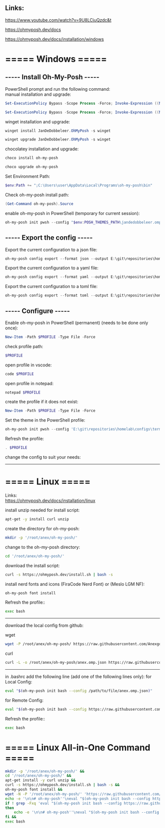 
## Links:
https://www.youtube.com/watch?v=9U8LCjuQzdc&t

https://ohmyposh.dev/docs

https://ohmyposh.dev/docs/installation/windows

# ===== Windows =====
## ----- Install Oh-My-Posh -----

PowerShell prompt and run the following command:  
manual installation and upgrade:  
```powershell
Set-ExecutionPolicy Bypass -Scope Process -Force; Invoke-Expression ((New-Object System.Net.WebClient).DownloadString('https://ohmyposh.dev/install.ps1'))
```
```powershell
Set-ExecutionPolicy Bypass -Scope Process -Force; Invoke-Expression ((New-Object System.Net.WebClient).DownloadString('https://ohmyposh.dev/install.ps1'))
```

winget installation and upgrade:
```powershell
winget install JanDeDobbeleer.OhMyPosh -s winget
```
```powershell
winget upgrade JanDeDobbeleer.OhMyPosh -s winget
```

chocolatey installation and upgrade:
```powershell
choco install oh-my-posh
```
```powershell
choco upgrade oh-my-posh
```

Set Environment Path:
```powershell
$env:Path += ";C:\Users\user\AppData\Local\Programs\oh-my-posh\bin"
```

Check oh-my-posh install path:
```powershell
(Get-Command oh-my-posh).Source
```

enable oh-my-posh in PowerShell (temporary for current session):
```powershell
oh-my-posh init pwsh --config "$env:POSH_THEMES_PATH\jandedobbeleer.omp.json" | Invoke-Expression
```

## ----- Export the config -----

Export the current configuration to a json file:
```powershell
oh-my-posh config export --format json --output E:\git\repositories\homelab\configs\terminal\oh-my-posh\profiles\json\.anex_oh-my-posh_theme_01.json
```

Export the current configuration to a yaml file:
```powershell
oh-my-posh config export --format yaml --output E:\git\repositories\homelab\configs\terminal\oh-my-posh\profiles\yaml\.anex_oh-my-posh_theme_01.yaml
```

Export the current configuration to a toml file:
```powershell
oh-my-posh config export --format toml --output E:\git\repositories\homelab\configs\terminal\oh-my-posh\profiles\toml\.anex_oh-my-posh_theme_01.toml
```

## ----- Configure -----

Enable oh-my-posh in PowerShell (permanent) (needs to be done only once):
```powershell
New-Item -Path $PROFILE -Type File -Force
```

check profile path:
```powershell
$PROFILE
```

open profile in vscode:
```powershell
code $PROFILE
```
open profile in notepad:
```powershell
notepad $PROFILE
```

create the profile if it does not exist:
```powershell
New-Item -Path $PROFILE -Type File -Force
```

Set the theme in the PowerShell profile:
```powershell
oh-my-posh init pwsh --config 'E:\git\repositories\homelab\configs\terminal\oh-my-posh\profiles\json\anex.omp.json' | Invoke-Expression
```

Refresh the profile:
```powershell
. $PROFILE
```

change the config to suit your needs:

---

# ===== Linux =====
Links:  
https://ohmyposh.dev/docs/installation/linux

install unzip needed for install script:
```bash
apt-get -y install curl unzip
```

create the directory for oh-my-posh:
```bash
mkdir -p '/root/anex/oh-my-posh/'
```

change to the oh-my-posh directory:
```bash
cd '/root/anex/oh-my-posh/'
```

download the install script:
```bash
curl -s https://ohmyposh.dev/install.sh | bash -s
```

install nerd fonts and icons (FiraCode Nerd Font) or (Meslo LGM NF):
```bash
oh-my-posh font install
```

Refresh the profile::
```bash
exec bash
```
---
download the local config from github:  

wget
```bash
wget -P /root/anex/oh-my-posh/ https://raw.githubusercontent.com/Anexgohan/homelab/main/configs/terminal/oh-my-posh/profiles/json/anex.omp.json
```

curl
```bash
curl -L -o /root/anex/oh-my-posh/anex.omp.json https://raw.githubusercontent.com/Anexgohan/homelab/main/configs/terminal/oh-my-posh/profiles/json/anex.omp.json
```
---
in .bashrc add the following line (add one of the following lines only):
for Local Config:
```bash  
eval "$(oh-my-posh init bash --config /path/to/file/anex.omp.json)"
```

for Remote Config:
```bash
eval "$(oh-my-posh init bash --config https://raw.githubusercontent.com/Anexgohan/homelab/main/configs/terminal/oh-my-posh/profiles/json/anex.omp.json)"
```

Refresh the profile::
```bash
exec bash
```


# ===== Linux All-in-One Command =====
```bash
mkdir -p '/root/anex/oh-my-posh/' &&
cd '/root/anex/oh-my-posh/' &&
apt-get install -y curl unzip &&
curl -s https://ohmyposh.dev/install.sh | bash -s &&
oh-my-posh font install &&
wget -N -P '/root/anex/oh-my-posh/' 'https://raw.githubusercontent.com/Anexgohan/homelab/main/configs/terminal/oh-my-posh/profiles/json/anex.omp.json' &&
echo -e '\n\n# oh-my-posh''\neval "$(oh-my-posh init bash --config https://raw.githubusercontent.com/Anexgohan/homelab/main/configs/terminal/oh-my-posh/profiles/json/anex.omp.json)"' | tee -a /root/.bashrc &&
if ! grep -Fxq 'eval "$(oh-my-posh init bash --config https://raw.githubusercontent.com/Anexgohan/homelab/main/configs/terminal/oh-my-posh/profiles/json/anex.omp.json)"' /root/.bashrc
then
    echo -e '\n\n# oh-my-posh''\neval "$(oh-my-posh init bash --config https://raw.githubusercontent.com/Anexgohan/homelab/main/configs/terminal/oh-my-posh/profiles/json/anex.omp.json)"' | tee -a /root/.bashrc
fi &&
exec bash
```